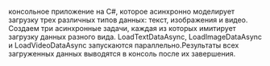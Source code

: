  консольное приложение на C#, которое асинхронно моделирует загрузку трех различных типов данных: текст, изображения и видео. Создаем три асинхронные задачи, каждая из которых имитирует загрузку данных разного вида. LoadTextDataAsync, LoadImageDataAsync и LoadVideoDataAsync запускаются параллельно.Результаты всех загруженных данных выводятся в консоль после их завершения. 
